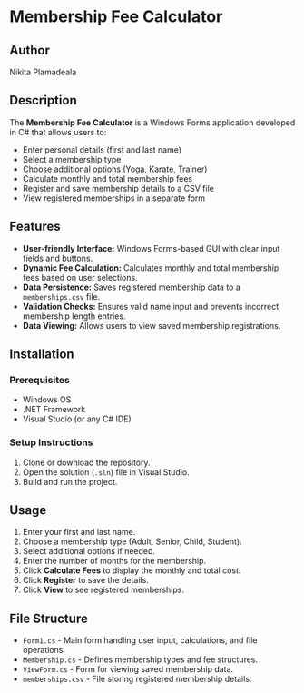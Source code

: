 # Membership Fee Calculator

## Author
Nikita Plamadeala

## Description
The **Membership Fee Calculator** is a Windows Forms application developed in C# that allows users to:
- Enter personal details (first and last name)
- Select a membership type
- Choose additional options (Yoga, Karate, Trainer)
- Calculate monthly and total membership fees
- Register and save membership details to a CSV file
- View registered memberships in a separate form

## Features
- **User-friendly Interface:** Windows Forms-based GUI with clear input fields and buttons.
- **Dynamic Fee Calculation:** Calculates monthly and total membership fees based on user selections.
- **Data Persistence:** Saves registered membership data to a `memberships.csv` file.
- **Validation Checks:** Ensures valid name input and prevents incorrect membership length entries.
- **Data Viewing:** Allows users to view saved membership registrations.

## Installation
### Prerequisites
- Windows OS
- .NET Framework
- Visual Studio (or any C# IDE)

### Setup Instructions
1. Clone or download the repository.
2. Open the solution (`.sln`) file in Visual Studio.
3. Build and run the project.

## Usage
1. Enter your first and last name.
2. Choose a membership type (Adult, Senior, Child, Student).
3. Select additional options if needed.
4. Enter the number of months for the membership.
5. Click **Calculate Fees** to display the monthly and total cost.
6. Click **Register** to save the details.
7. Click **View** to see registered memberships.

## File Structure
- `Form1.cs` - Main form handling user input, calculations, and file operations.
- `Membership.cs` - Defines membership types and fee structures.
- `ViewForm.cs` - Form for viewing saved membership data.
- `memberships.csv` - File storing registered membership details.
